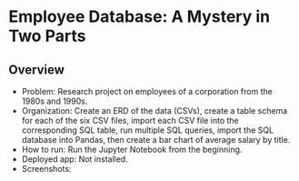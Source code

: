 # Employee Database: A Mystery in Two Parts
## Overview
- Problem: Research project on employees of a corporation from the 1980s and 1990s.
- Organization: Create an ERD of the data (CSVs), create a table schema for each of the six CSV files, import each CSV file into the corresponding SQL table, run multiple SQL queries, import the SQL database into Pandas, then create a bar chart of average salary by title.
- How to run: Run the Jupyter Notebook from the beginning.
- Deployed app: Not installed.
- Screenshots:
